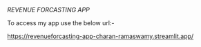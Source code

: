*REVENUE FORCASTING APP*

To access my app use the below url:-

https://revenueforcasting-app-charan-ramaswamy.streamlit.app/
